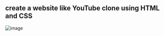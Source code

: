 ## create a website like YouTube clone using HTML and CSS
![image](https://github.com/baliramyadav/Website-like-YouTube-Clone/assets/80908177/6cc0b985-9a41-41f7-974a-de06ffdf1b88)
